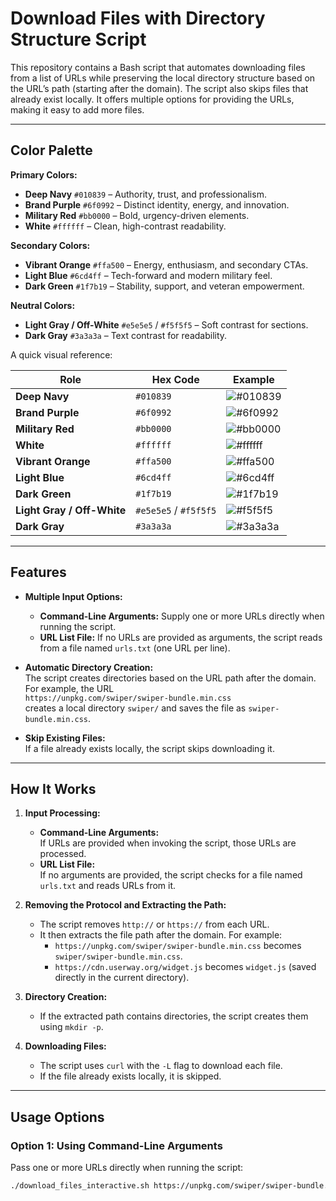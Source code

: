 # Download Files with Directory Structure Script

This repository contains a Bash script that automates downloading files from a list of URLs while preserving the local directory structure based on the URL’s path (starting after the domain). The script also skips files that already exist locally. It offers multiple options for providing the URLs, making it easy to add more files.

---

## Color Palette

**Primary Colors:**

- **Deep Navy** `#010839` – Authority, trust, and professionalism.
- **Brand Purple** `#6f0992` – Distinct identity, energy, and innovation.
- **Military Red** `#bb0000` – Bold, urgency-driven elements.
- **White** `#ffffff` – Clean, high-contrast readability.

**Secondary Colors:**

- **Vibrant Orange** `#ffa500` – Energy, enthusiasm, and secondary CTAs.
- **Light Blue** `#6cd4ff` – Tech-forward and modern military feel.
- **Dark Green** `#1f7b19` – Stability, support, and veteran empowerment.

**Neutral Colors:**

- **Light Gray / Off-White** `#e5e5e5` / `#f5f5f5` – Soft contrast for sections.
- **Dark Gray** `#3a3a3a` – Text contrast for readability.

A quick visual reference:

| Role                         | Hex Code                   | Example                                                  |
| ---------------------------- | -------------------------- | -------------------------------------------------------- |
| **Deep Navy**                | `#010839`                 | ![#010839](https://via.placeholder.com/15/010839/010839.png) |
| **Brand Purple**             | `#6f0992`                 | ![#6f0992](https://via.placeholder.com/15/6f0992/6f0992.png) |
| **Military Red**             | `#bb0000`                 | ![#bb0000](https://via.placeholder.com/15/bb0000/bb0000.png) |
| **White**                    | `#ffffff`                 | ![#ffffff](https://via.placeholder.com/15/ffffff/ffffff.png) |
| **Vibrant Orange**           | `#ffa500`                 | ![#ffa500](https://via.placeholder.com/15/ffa500/ffa500.png) |
| **Light Blue**               | `#6cd4ff`                 | ![#6cd4ff](https://via.placeholder.com/15/6cd4ff/6cd4ff.png) |
| **Dark Green**               | `#1f7b19`                 | ![#1f7b19](https://via.placeholder.com/15/1f7b19/1f7b19.png) |
| **Light Gray / Off-White**   | `#e5e5e5` / `#f5f5f5`     | ![#f5f5f5](https://via.placeholder.com/15/f5f5f5/f5f5f5.png) |
| **Dark Gray**                | `#3a3a3a`                 | ![#3a3a3a](https://via.placeholder.com/15/3a3a3a/3a3a3a.png) |

---

## Features

- **Multiple Input Options:**
  - **Command-Line Arguments:** Supply one or more URLs directly when running the script.
  - **URL List File:** If no URLs are provided as arguments, the script reads from a file named `urls.txt` (one URL per line).

- **Automatic Directory Creation:**  
  The script creates directories based on the URL path after the domain. For example, the URL  
  `https://unpkg.com/swiper/swiper-bundle.min.css`  
  creates a local directory `swiper/` and saves the file as `swiper-bundle.min.css`.

- **Skip Existing Files:**  
  If a file already exists locally, the script skips downloading it.

---

## How It Works

1. **Input Processing:**
   - **Command-Line Arguments:**  
     If URLs are provided when invoking the script, those URLs are processed.
   - **URL List File:**  
     If no arguments are provided, the script checks for a file named `urls.txt` and reads URLs from it.

2. **Removing the Protocol and Extracting the Path:**
   - The script removes `http://` or `https://` from each URL.
   - It then extracts the file path after the domain. For example:
     - `https://unpkg.com/swiper/swiper-bundle.min.css` becomes `swiper/swiper-bundle.min.css`.
     - `https://cdn.userway.org/widget.js` becomes `widget.js` (saved directly in the current directory).

3. **Directory Creation:**
   - If the extracted path contains directories, the script creates them using `mkdir -p`.

4. **Downloading Files:**
   - The script uses `curl` with the `-L` flag to download each file.
   - If the file already exists locally, it is skipped.

---

## Usage Options

### Option 1: Using Command-Line Arguments

Pass one or more URLs directly when running the script:

```bash
./download_files_interactive.sh https://unpkg.com/swiper/swiper-bundle.min.css https://cdn.userway.org/widget.js
